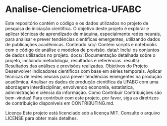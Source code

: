 # Analise-Cienciometrica-UFABC
Este repositório contém o código e os dados utilizados no projeto de pesquisa de iniciação científica. O objetivo deste projeto é explorar e aplicar técnicas de aprendizado de máquina, especialmente redes neurais, para analisar e prever tendências científicas emergentes, utilizando dados de publicações acadêmicas.
Conteúdo
src/: Contém scripts e notebooks com o código de análise e modelos de previsão.
data/: Inclui os conjuntos de dados utilizados no projeto.
docs/: Documentação detalhada sobre o projeto, incluindo metodologia, resultados e referências.
results/: Resultados das análises e previsões realizadas.
Objetivos do Projeto
Desenvolver indicadores científicos com base em séries temporais.
Aplicar técnicas de redes neurais para prever tendências emergentes na produção acadêmica.
Analisar os dados de produção científica da UFABC com uma abordagem interdisciplinar, envolvendo economia, estatística, administração e ciência da informação.
Como Contribuir
Contribuições são bem-vindas! Para contribuir com este projeto, por favor, siga as diretrizes de contribuição disponíveis em CONTRIBUTING.md.

Licença
Este projeto está licenciado sob a licença MIT. Consulte o arquivo LICENSE para obter mais detalhes.

